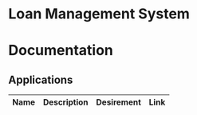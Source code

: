 # Loan Management System
# Documentation

## Applications
| Name | Description | Desirement | Link | 
| :--- | :---------- | :--------: | :--- |

